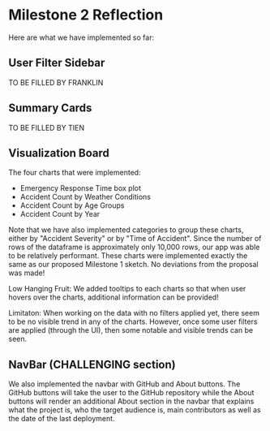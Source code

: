 # Milestone 2 Reflection

Here are what we have implemented so far:

## User Filter Sidebar

TO BE FILLED BY FRANKLIN

## Summary Cards

TO BE FILLED BY TIEN

## Visualization Board

The four charts that were implemented:

- Emergency Response Time box plot
- Accident Count by Weather Conditions
- Accident Count by Age Groups
- Accident Count by Year

Note that we have also implemented categories to group these charts, either by "Accident Severity" or by "Time of Accident". Since the number of rows of the dataframe is approximately only 10,000 rows, our app was able to be relatively performant. These charts were implemented exactly the same as our proposed Milestone 1 sketch. No deviations from the proposal was made!

Low Hanging Fruit: We added tooltips to each charts so that when user hovers over the charts, additional information can be provided!

Limitaton: When working on the data with no filters applied yet, there seem to be no visible trend in any of the charts. However, once some user filters are applied (through the UI), then some notable and visible trends can be seen.

## NavBar (CHALLENGING section)

We also implemented the navbar with GitHub and About buttons. The GitHub buttons will take the user to the GitHub repository while the About buttons will render an additional About section in the navbar that explains what the project is, who the target audience is, main contributors as well as the date of the last deployment.
